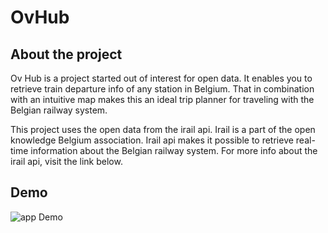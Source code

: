 # OvHub

## About the project

Ov Hub is a project started out of interest for open data. It enables you to retrieve train departure info of any station in Belgium. That in combination with an intuitive map makes this an ideal trip planner for traveling with the Belgian railway system.

This project uses the open data from the irail api. Irail is a part of the open knowledge Belgium association. Irail api makes it possible to retrieve real-time information about the Belgian railway system. For more info about the irail api, visit the link below.

## Demo

![app Demo](https://github.com/jacobsyentl/OvHub/blob/master/demo/Demo.gif "Demo of the application")
